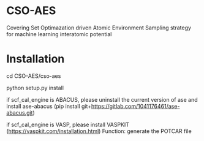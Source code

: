 # CSO-AES
Covering Set Optimazation driven Atomic Environment Sampling strategy for machine learning interatomic potential 

# Installation
cd CSO-AES/cso-aes

python setup.py install

if scf_cal_engine is ABACUS, please uninstall the current version of ase and install ase-abacus (pip install git+https://gitlab.com/1041176461/ase-abacus.git)

if scf_cal_engine is VASP, please install VASPKIT (https://vaspkit.com/installation.html) Function: generate the POTCAR file 
